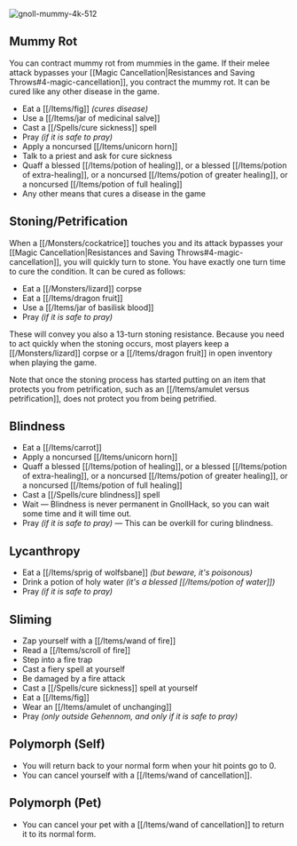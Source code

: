 ![gnoll-mummy-4k-512](https://github.com/hyvanmielenpelit/GnollHack/assets/16661034/0f262e3f-5a78-4148-b1f2-2384b09f1424)

## Mummy Rot

You can contract mummy rot from mummies in the game. If their melee attack bypasses your [[Magic Cancellation|Resistances and Saving Throws#4-magic-cancellation]], you contract the mummy rot. It can be cured like any other disease in the game.

- Eat a [[/Items/fig]] _(cures disease)_
- Use a [[/Items/jar of medicinal salve]]
- Cast a [[/Spells/cure sickness]] spell
- Pray _(if it is safe to pray)_
- Apply a noncursed [[/Items/unicorn horn]]
- Talk to a priest and ask for cure sickness
- Quaff a blessed [[/Items/potion of healing]], or a blessed [[/Items/potion of extra-healing]], or a noncursed [[/Items/potion of greater healing]], or a noncursed [[/Items/potion of full healing]]
- Any other means that cures a disease in the game

## Stoning/Petrification

When a [[/Monsters/cockatrice]] touches you and its attack bypasses your [[Magic Cancellation|Resistances and Saving Throws#4-magic-cancellation]], you will quickly turn to stone. You have exactly one turn time to cure the condition. It can be cured as follows:

- Eat a [[/Monsters/lizard]] corpse
- Eat a [[/Items/dragon fruit]]
- Use a [[/Items/jar of basilisk blood]]
- Pray _(if it is safe to pray)_

These will convey you also a 13-turn stoning resistance. Because you need to act quickly when the stoning occurs, most players keep a [[/Monsters/lizard]] corpse or a [[/Items/dragon fruit]] in open inventory when playing the game.

Note that once the stoning process has started putting on an item that protects you from petrification, such as an [[/Items/amulet versus petrification]], does not protect you from being petrified. 

## Blindness

- Eat a [[/Items/carrot]]
- Apply a noncursed [[/Items/unicorn horn]]
- Quaff a blessed [[/Items/potion of healing]], or a blessed [[/Items/potion of extra-healing]], or a noncursed [[/Items/potion of greater healing]], or a noncursed [[/Items/potion of full healing]]
- Cast a [[/Spells/cure blindness]] spell
- Wait — Blindness is never permanent in GnollHack, so you can wait some time and it will time out.
- Pray _(if it is safe to pray)_ — This can be overkill for curing blindness.

## Lycanthropy

- Eat a [[/Items/sprig of wolfsbane]] *(but beware, it's poisonous)*
- Drink a potion of holy water *(it's a blessed [[/Items/potion of water]])*
- Pray *(if it is safe to pray)*

## Sliming

- Zap yourself with a [[/Items/wand of fire]]
- Read a [[/Items/scroll of fire]]
- Step into a fire trap
- Cast a fiery spell at yourself
- Be damaged by a fire attack
- Cast a [[/Spells/cure sickness]] spell at yourself
- Eat a [[/Items/fig]]
- Wear an [[/Items/amulet of unchanging]]
- Pray *(only outside Gehennom, and only if it is safe to pray)*

## Polymorph (Self)

- You will return back to your normal form when your hit points go to 0.
- You can cancel yourself with a [[/Items/wand of cancellation]].

## Polymorph (Pet)

- You can cancel your pet with a [[/Items/wand of cancellation]] to return it to its normal form.
